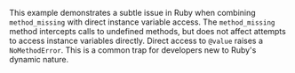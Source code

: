 This example demonstrates a subtle issue in Ruby when combining `method_missing` with direct instance variable access. The `method_missing` method intercepts calls to undefined methods, but does not affect attempts to access instance variables directly.  Direct access to `@value` raises a `NoMethodError`.  This is a common trap for developers new to Ruby's dynamic nature.